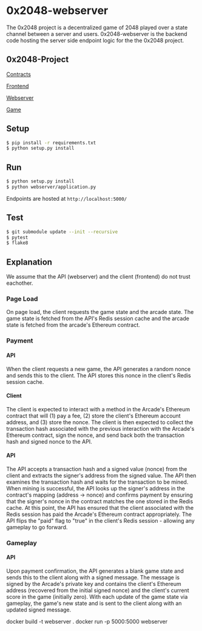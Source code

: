 # 0x2048-webserver

The 0x2048 project is a decentralized game of 2048 played over a state channel between a server and users. 0x2048-webserver is the backend code hosting the server side endpoint logic for the the 0x2048 project. 


## 0x2048-Project

[Contracts](https://github.com/jstoxrocky/0x2048-contracts)

[Frontend](https://github.com/jstoxrocky/0x2048-frontend)

[Webserver](https://github.com/jstoxrocky/0x2048-webserver)

[Game](https://github.com/jstoxrocky/0x2048-game)


## Setup

```bash
$ pip install -r requirements.txt
$ python setup.py install
```

## Run

```bash
$ python setup.py install
$ python webserver/application.py
```

Endpoints are hosted at `http://localhost:5000/`

## Test

```bash
$ git submodule update --init --recursive
$ pytest
$ flake8
```


## Explanation
We assume that the API (webserver) and the client (frontend) do not trust eachother.

### Page Load
On page load, the client requests the game state and the arcade state. The game state is fetched from the API's Redis session cache and the arcade state is fetched from the arcade's Ethereum contract.

### Payment

#### API
When the client requests a new game, the API generates a random nonce and sends this to the client. The API stores this nonce in the client's Redis session cache.

#### Client
The client is expected to interact with a method in the Arcade's Ethereum contract that will (1) pay a fee, (2) store the client's Ethereum account address, and (3) store the nonce. The client is then expected to collect the transaction hash associated with the previous interaction with the Arcade's Ethereum contract, sign the nonce, and send back both the transaction hash and signed nonce to the API.

#### API
The API accepts a transaction hash and a signed value (nonce) from the client and extracts the signer's address from the signed value. The API then examines the transaction hash and waits for the transaction to be mined. When mining is successful, the API looks up the signer's address in the contract's mapping (address -> nonce) and confirms payment by ensuring that the signer's nonce in the contract matches the one stored in the Redis cache. At this point, the API has ensured that the client associated with the Redis session has paid the Arcade's Ethereum contract appropriately. The API flips the "paid" flag to "true" in the client's Redis session - allowing any gameplay to go forward.

### Gameplay

#### API
Upon payment confirmation, the API generates a blank game state and sends this to the client along with a signed message. The message is signed by the Arcade's private key and contains the client's Ethereum address (recovered from the initial signed nonce) and the client's current score in the game (initially zero). With each update of the game state via gameplay, the game's new state and is sent to the client along with an updated signed message.



docker build -t webserver . 
docker run -p 5000:5000 webserver